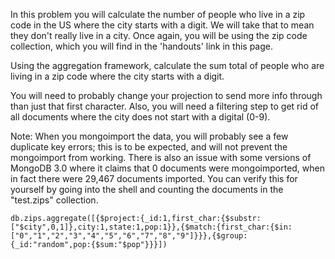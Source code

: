 In this problem you will calculate the number of people who live in a zip code in the US where the city starts with a digit. We will take that to mean they don't really live in a city. Once again, you will be using the zip code collection, which you will find in the 'handouts' link in this page. 

Using the aggregation framework, calculate the sum total of people who are living in a zip code where the city starts with a digit.

You will need to probably change your projection to send more info through than just that first character. Also, you will need a filtering step to get rid of all documents where the city does not start with a digital (0-9).

Note: When you mongoimport the data, you will probably see a few duplicate key errors; this is to be expected, and will not prevent the mongoimport from working. There is also an issue with some versions of MongoDB 3.0 where it claims that 0 documents were mongoimported, when in fact there were 29,467 documents imported. You can verify this for yourself by going into the shell and counting the documents in the "test.zips" collection.

```db.zips.aggregate([{$project:{_id:1,first_char:{$substr:["$city",0,1]},city:1,state:1,pop:1}},{$match:{first_char:{$in:["0","1","2","3","4","5","6","7","8","9"]}}},{$group:{_id:"random",pop:{$sum:"$pop"}}}])```
